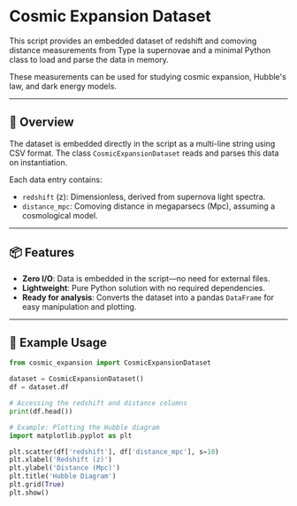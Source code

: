 # Cosmic Expansion Dataset

This script provides an embedded dataset of redshift and comoving distance measurements from Type Ia supernovae and a minimal Python class to load and parse the data in memory.

These measurements can be used for studying cosmic expansion, Hubble's law, and dark energy models.

---

## 🚀 Overview

The dataset is embedded directly in the script as a multi-line string using CSV format. The class `CosmicExpansionDataset` reads and parses this data on instantiation.

Each data entry contains:
- `redshift` (z): Dimensionless, derived from supernova light spectra.
- `distance_mpc`: Comoving distance in megaparsecs (Mpc), assuming a cosmological model.

---

## 📦 Features

- **Zero I/O**: Data is embedded in the script—no need for external files.
- **Lightweight**: Pure Python solution with no required dependencies.
- **Ready for analysis**: Converts the dataset into a pandas `DataFrame` for easy manipulation and plotting.

---

## 🧪 Example Usage

```python
from cosmic_expansion import CosmicExpansionDataset

dataset = CosmicExpansionDataset()
df = dataset.df

# Accessing the redshift and distance columns
print(df.head())

# Example: Plotting the Hubble diagram
import matplotlib.pyplot as plt

plt.scatter(df['redshift'], df['distance_mpc'], s=10)
plt.xlabel('Redshift (z)')
plt.ylabel('Distance (Mpc)')
plt.title('Hubble Diagram')
plt.grid(True)
plt.show()
